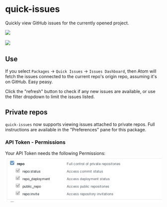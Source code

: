 # quick-issues

Quickly view GitHub issues for the currently opened project.

![](./docs/issues-list.png)

![](./docs/issue-view.png)

## Use

If you select `Packages` -> `Quick Issues` -> `Issues Dashboard`, then Atom
will fetch the issues connected to the current repo's origin repo,
assuming it's on GitHub. Easy peasy.

Click the "refresh" button to check if any new issues are available, or
use the filter dropdown to limit the issues listed.

## Private repos

`quick-issues` now supports viewing issues attached to private repos.
Full instructions are available in the "Preferences" pane for this package.

### API Token - Permissions
Your API Token needs the following Permissions:
![required api token Permissions](./docs/token-permissions.png)
